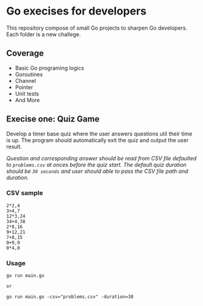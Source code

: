 # Go execises for developers
This repository compose of small Go projects to sharpen Go developers. Each folder is a new challege.
## Coverage
- Basic Go programing logics
- Goroutines
- Channel
- Pointer
- Unit tests
- And More
## Execise one: Quiz Game
Develop a timer base quiz where the user answers questions util their time is up. The program should automatically exit the quiz and output the user result.

*Question and corresponding answer should be read from CSV file defaulted to `problems.csv` at onces before the quiz start. The default quiz duration should be `30 seconds` and user should able to pass the CSV file path and duration.*

### CSV sample
```
2*2,4
3+4,7
12*3,24
34+4,38
2*8,16
9+12,21
7+8,15
0+9,9
0*4,0
```
### Usage
```shell
go run main.go

or 

go run main.go -csv="problems.csv" -duration=30
```